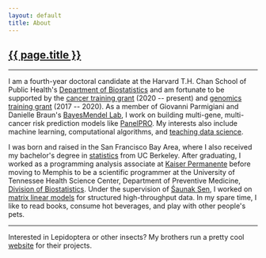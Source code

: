 ```yaml
---
layout: default
title: About
---
```


<h2><a href="{{ page.url }}" style="color:inherit">{{ page.title }}</a></h2>

---

I am a fourth-year doctoral candidate at the Harvard T.H. Chan School of Public Health's [Department of Biostatistics](https://www.hsph.harvard.edu/biostatistics) and am fortunate to be supported by the [cancer training grant](https://sites.sph.harvard.edu/cancer-training-grant/) (2020 -- present) and [genomics training grant](https://sites.sph.harvard.edu/genomics-training-grant/) (2017 -- 2020). As a member of Giovanni Parmigiani and Danielle Braun's [BayesMendel Lab](https://projects.iq.harvard.edu/bayesmendel), I work on building multi-gene, multi-cancer risk prediction models like [PanelPRO](https://janewliang.github.io/panelpro/). My interests also include machine learning, computational algorithms, and [teaching data science](https://janewliang.github.io/teaching/). 

I was born and raised in the San Francisco Bay Area, where I also received my bachelor's degree in [statistics](http://statistics.berkeley.edu) from UC Berkeley. After graduating, I worked as a programming analysis associate at [Kaiser Permanente](https://healthy.kaiserpermanente.org) before moving to Memphis to be a scientific programmer at the University of Tennessee Health Science Center, Department of Preventive Medicine, [Division of Biostatistics](https://www.uthsc.edu/prevmed/biostatistics/index.php). Under the supervision of [&#346;aunak Sen](http://senresearch.org), I worked on [matrix linear models](https://janewliang.github.io/mlm/) for structured high-throughput data. In my spare time, I like to read books, consume hot beverages, and play with other people's pets. 

---

Interested in Lepidoptera or other insects? My brothers run a pretty cool [website](http://www.lianginsects.com) for their projects. 